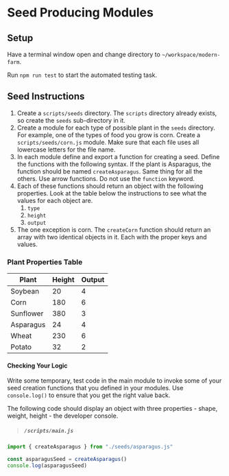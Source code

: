 # Seed Producing Modules

## Setup

Have a terminal window open and change directory to `~/workspace/modern-farm`.

Run `npm run test` to start the automated testing task.

## Seed Instructions

1. Create a `scripts/seeds` directory. The `scripts` directory already exists, so create the `seeds` sub-directory in it.
1. Create a module for each type of possible plant in the `seeds` directory. For example, one of the types of food you grow is corn. Create a `scripts/seeds/corn.js` module. Make sure that each file uses all lowercase letters for the file name.
1. In each module define and export a function for creating a seed. Define the functions with the following syntax. If the plant is Asparagus, the function should be named `createAsparagus`. Same thing for all the others. Use arrow functions. Do not use the `function` keyword.
1. Each of these functions should return an object with the following properties. Look at the table below the instructions to see what the values for each object are.
    1. `type`
    1. `height`
    1. `output`
1. The one exception is corn. The `createCorn` function should return an array with two identical objects in it. Each with the proper keys and values.

### Plant Properties Table

| Plant | Height | Output |
|--|--|--|
| Soybean | 20 | 4 |
| Corn | 180 | 6 |
| Sunflower | 380 | 3 |
| Asparagus | 24 | 4 |
| Wheat | 230 | 6 |
| Potato | 32 | 2 |

#### Checking Your Logic

Write some temporary, test code in the main module to invoke some of your seed creation functions that you defined in your modules. Use `console.log()` to ensure that you get the right value back.

The following code should display an object with three properties - shape, weight, height - the developer console.

> ##### `/scripts/main.js`

```js
import { createAsparagus } from "./seeds/asparagus.js"

const asparagusSeed = createAsparagus()
console.log(asparagusSeed)
```